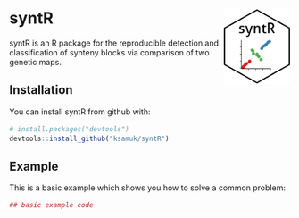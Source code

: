 
<!-- README.md is generated from README.Rmd. Please edit that file -->
syntR <img src="inst/figures/logo.png" align="right" width="120" height="135" />
================================================================================

syntR is an R package for the reproducible detection and classification of synteny blocks via comparison of two genetic maps.

Installation
------------

You can install syntR from github with:

``` r
# install.packages("devtools")
devtools::install_github("ksamuk/syntR")
```

Example
-------

This is a basic example which shows you how to solve a common problem:

``` r
## basic example code
```
